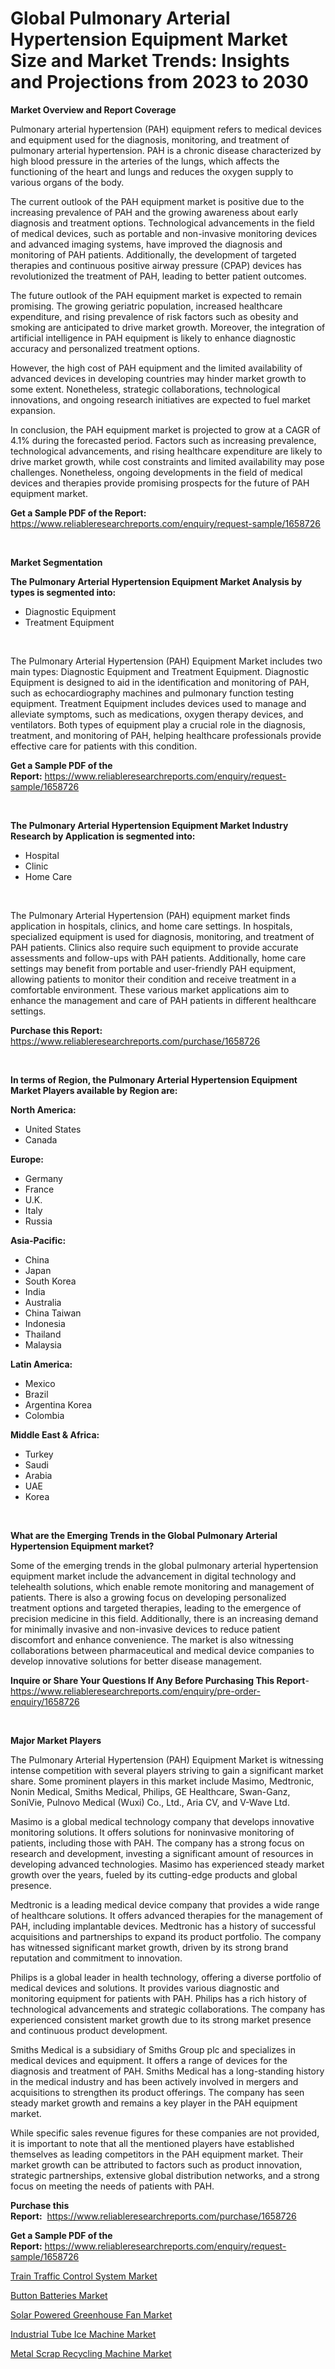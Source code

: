 <p><h1>Global Pulmonary Arterial Hypertension Equipment Market Size and Market Trends: Insights and Projections from 2023 to 2030</h1></p><p><strong>Market Overview and Report Coverage</strong></p>
<p><p>Pulmonary arterial hypertension (PAH) equipment refers to medical devices and equipment used for the diagnosis, monitoring, and treatment of pulmonary arterial hypertension. PAH is a chronic disease characterized by high blood pressure in the arteries of the lungs, which affects the functioning of the heart and lungs and reduces the oxygen supply to various organs of the body.</p><p>The current outlook of the PAH equipment market is positive due to the increasing prevalence of PAH and the growing awareness about early diagnosis and treatment options. Technological advancements in the field of medical devices, such as portable and non-invasive monitoring devices and advanced imaging systems, have improved the diagnosis and monitoring of PAH patients. Additionally, the development of targeted therapies and continuous positive airway pressure (CPAP) devices has revolutionized the treatment of PAH, leading to better patient outcomes.</p><p>The future outlook of the PAH equipment market is expected to remain promising. The growing geriatric population, increased healthcare expenditure, and rising prevalence of risk factors such as obesity and smoking are anticipated to drive market growth. Moreover, the integration of artificial intelligence in PAH equipment is likely to enhance diagnostic accuracy and personalized treatment options.</p><p>However, the high cost of PAH equipment and the limited availability of advanced devices in developing countries may hinder market growth to some extent. Nonetheless, strategic collaborations, technological innovations, and ongoing research initiatives are expected to fuel market expansion.</p><p>In conclusion, the PAH equipment market is projected to grow at a CAGR of 4.1% during the forecasted period. Factors such as increasing prevalence, technological advancements, and rising healthcare expenditure are likely to drive market growth, while cost constraints and limited availability may pose challenges. Nonetheless, ongoing developments in the field of medical devices and therapies provide promising prospects for the future of PAH equipment market.</p></p>
<p><strong>Get a Sample PDF of the Report:</strong> <a href="https://www.reliableresearchreports.com/enquiry/request-sample/1658726">https://www.reliableresearchreports.com/enquiry/request-sample/1658726</a></p>
<p>&nbsp;</p>
<p><strong>Market Segmentation</strong></p>
<p><strong>The Pulmonary Arterial Hypertension Equipment Market Analysis by types is segmented into:</strong></p>
<p><ul><li>Diagnostic Equipment</li><li>Treatment Equipment</li></ul></p>
<p>&nbsp;</p>
<p><p>The Pulmonary Arterial Hypertension (PAH) Equipment Market includes two main types: Diagnostic Equipment and Treatment Equipment. Diagnostic Equipment is designed to aid in the identification and monitoring of PAH, such as echocardiography machines and pulmonary function testing equipment. Treatment Equipment includes devices used to manage and alleviate symptoms, such as medications, oxygen therapy devices, and ventilators. Both types of equipment play a crucial role in the diagnosis, treatment, and monitoring of PAH, helping healthcare professionals provide effective care for patients with this condition.</p></p>
<p><strong>Get a Sample PDF of the Report:</strong>&nbsp;<a href="https://www.reliableresearchreports.com/enquiry/request-sample/1658726">https://www.reliableresearchreports.com/enquiry/request-sample/1658726</a></p>
<p>&nbsp;</p>
<p><strong>The Pulmonary Arterial Hypertension Equipment Market Industry Research by Application is segmented into:</strong></p>
<p><ul><li>Hospital</li><li>Clinic</li><li>Home Care</li></ul></p>
<p>&nbsp;</p>
<p><p>The Pulmonary Arterial Hypertension (PAH) equipment market finds application in hospitals, clinics, and home care settings. In hospitals, specialized equipment is used for diagnosis, monitoring, and treatment of PAH patients. Clinics also require such equipment to provide accurate assessments and follow-ups with PAH patients. Additionally, home care settings may benefit from portable and user-friendly PAH equipment, allowing patients to monitor their condition and receive treatment in a comfortable environment. These various market applications aim to enhance the management and care of PAH patients in different healthcare settings.</p></p>
<p><strong>Purchase this Report:</strong>&nbsp; <a href="https://www.reliableresearchreports.com/purchase/1658726">https://www.reliableresearchreports.com/purchase/1658726</a></p>
<p>&nbsp;</p>
<p><strong>In terms of Region, the Pulmonary Arterial Hypertension Equipment Market Players available by Region are:</strong></p>
<p>
    <p> <strong> North America: </strong>
        <ul>
            <li>United States</li>
            <li>Canada</li>
        </ul>
        </p> 
    <p> <strong> Europe: </strong>
        <ul>
            <li>Germany</li>
            <li>France</li>
            <li>U.K.</li>
            <li>Italy</li>
            <li>Russia</li>
        </ul>
        </p> 
    <p> <strong> Asia-Pacific: </strong>
        <ul>
            <li>China</li>
            <li>Japan</li>
            <li>South Korea</li>
            <li>India</li>
            <li>Australia</li>
            <li>China Taiwan</li>
            <li>Indonesia</li>
            <li>Thailand</li>
            <li>Malaysia</li>
        </ul>
        </p> 
    <p> <strong> Latin America: </strong>
        <ul>
            <li>Mexico</li>
            <li>Brazil</li>
            <li>Argentina Korea</li>
            <li>Colombia</li>
        </ul>
        </p> 
    <p> <strong> Middle East & Africa: </strong>
        <ul>
            <li>Turkey</li>
            <li>Saudi</li>
            <li>Arabia</li>
            <li>UAE</li>
            <li>Korea</li>
        </ul>
    </p>
    </p>
<p>&nbsp;</p>
<p><strong>What are the Emerging Trends in the Global Pulmonary Arterial Hypertension Equipment market?</strong></p>
<p><p>Some of the emerging trends in the global pulmonary arterial hypertension equipment market include the advancement in digital technology and telehealth solutions, which enable remote monitoring and management of patients. There is also a growing focus on developing personalized treatment options and targeted therapies, leading to the emergence of precision medicine in this field. Additionally, there is an increasing demand for minimally invasive and non-invasive devices to reduce patient discomfort and enhance convenience. The market is also witnessing collaborations between pharmaceutical and medical device companies to develop innovative solutions for better disease management.</p></p>
<p><strong>Inquire or Share Your Questions If Any Before Purchasing This Report</strong>- <a href="https://www.reliableresearchreports.com/enquiry/pre-order-enquiry/1658726">https://www.reliableresearchreports.com/enquiry/pre-order-enquiry/1658726</a></p>
<p>&nbsp;</p>
<p><strong>Major Market Players</strong></p>
<p><p>The Pulmonary Arterial Hypertension (PAH) Equipment Market is witnessing intense competition with several players striving to gain a significant market share. Some prominent players in this market include Masimo, Medtronic, Nonin Medical, Smiths Medical, Philips, GE Healthcare, Swan-Ganz, SoniVie, Pulnovo Medical (Wuxi) Co., Ltd., Aria CV, and V-Wave Ltd. </p><p>Masimo is a global medical technology company that develops innovative monitoring solutions. It offers solutions for noninvasive monitoring of patients, including those with PAH. The company has a strong focus on research and development, investing a significant amount of resources in developing advanced technologies. Masimo has experienced steady market growth over the years, fueled by its cutting-edge products and global presence.</p><p>Medtronic is a leading medical device company that provides a wide range of healthcare solutions. It offers advanced therapies for the management of PAH, including implantable devices. Medtronic has a history of successful acquisitions and partnerships to expand its product portfolio. The company has witnessed significant market growth, driven by its strong brand reputation and commitment to innovation.</p><p>Philips is a global leader in health technology, offering a diverse portfolio of medical devices and solutions. It provides various diagnostic and monitoring equipment for patients with PAH. Philips has a rich history of technological advancements and strategic collaborations. The company has experienced consistent market growth due to its strong market presence and continuous product development.</p><p>Smiths Medical is a subsidiary of Smiths Group plc and specializes in medical devices and equipment. It offers a range of devices for the diagnosis and treatment of PAH. Smiths Medical has a long-standing history in the medical industry and has been actively involved in mergers and acquisitions to strengthen its product offerings. The company has seen steady market growth and remains a key player in the PAH equipment market.</p><p>While specific sales revenue figures for these companies are not provided, it is important to note that all the mentioned players have established themselves as leading competitors in the PAH equipment market. Their market growth can be attributed to factors such as product innovation, strategic partnerships, extensive global distribution networks, and a strong focus on meeting the needs of patients with PAH.</p></p>
<p><strong>Purchase this Report:</strong>&nbsp;&nbsp;<a href="https://www.reliableresearchreports.com/purchase/1658726">https://www.reliableresearchreports.com/purchase/1658726</a></p>
<p></p>
<p><strong>Get a Sample PDF of the Report:</strong>&nbsp;<a href="https://www.reliableresearchreports.com/enquiry/request-sample/1658726">https://www.reliableresearchreports.com/enquiry/request-sample/1658726</a></p>
<p><p><a href="https://medium.com/@hunterwyman1984/train-traffic-control-system-market-competitive-analysis-market-trends-and-forecast-to-2030-c32670ea3297">Train Traffic Control System Market</a></p><p><a href="https://medium.com/@santo151299/button-batteries-market-size-growth-forecast-2023-2030-d7bb410d9018">Button Batteries Market</a></p><p><a href="https://www.linkedin.com/pulse/solar-powered-greenhouse-fan-market-share-amp-new-trends-analysis-ufcpc/">Solar Powered Greenhouse Fan Market</a></p><p><a href="https://www.linkedin.com/pulse/industrial-tube-ice-machine-market-research-report-unlocks-analysis-j9ftc/">Industrial Tube Ice Machine Market</a></p><p><a href="https://www.linkedin.com/pulse/metal-scrap-recycling-machine-market-size-share-amp-trends-93xfc/">Metal Scrap Recycling Machine Market</a></p></p>